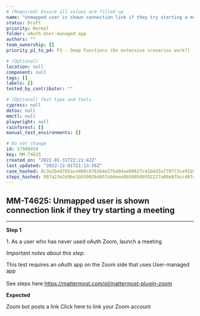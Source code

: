```yaml
---
# (Required) Ensure all values are filled up
name: "Unmapped user is shown connection link if they try starting a meeting"
status: Draft
priority: Normal
folder: oAuth User-managed app
authors: ""
team_ownership: []
priority_p1_to_p4: P3 - Deep Functions (Do extensive scenarios work?)

# (Optional)
location: null
component: null
tags: []
labels: []
tested_by_contributor: ""

# (Optional) Test type and tools
cypress: null
detox: null
mmctl: null
playwright: null
rainforest: []
manual_test_environments: []

# Do not change
id: 17980454
key: MM-T4625
created_on: "2022-01-31T22:21:42Z"
last_updated: "2022-12-01T21:13:56Z"
case_hashed: 8c3e2b44785ace989c8761b4e27bd04ae00627c41b6d3af70773ce91b9b429381a31299fc8886048d85467192deece72
steps_hashed: 987a23e2d9be1bb59926db57a94eee8b590589592227a09e8fbccd8fd6b033e3f4ffbf4fe52844f53649b84b4d3400cb
---
```


<!-- (Auto-generated) Based on frontmatter's "key" and "name" -->

## MM-T4625: Unmapped user is shown connection link if they try starting a meeting

---

**Step 1**

1\. As a user who has never used oAuth Zoom, launch a meeting

_Important notes about this step:_

This test requires an oAuth app on the Zoom side that uses User-managed app\
\
See steps here <https://mattermost.com/pl/mattermost-plugin-zoom>

**Expected**

Zoom bot posts a link Click here to link your Zoom account
